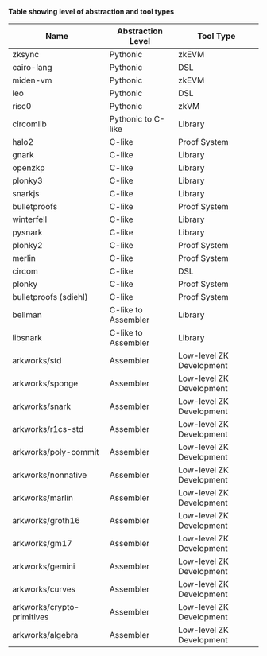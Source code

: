 **Table showing level of abstraction and tool types**

| Name                | Abstraction Level | Tool Type        |
|----------------------------|----------------------------|--------------------------|
| zksync                     | Pythonic                   | zkEVM                    |
| cairo-lang                 | Pythonic                   | DSL                      |
| miden-vm                   | Pythonic                   | zkEVM                    |
| leo                        | Pythonic                   | DSL                      |
| risc0                      | Pythonic                   | zkVM                     |
| circomlib                  | Pythonic to C-like         | Library                  |
| halo2                      | C-like                     | Proof System             |
| gnark                      | C-like                     | Library                  |
| openzkp                    | C-like                     | Library                  |
| plonky3                    | C-like                     | Library                  |
| snarkjs                    | C-like                     | Library                  |
| bulletproofs               | C-like                     | Proof System             |
| winterfell                 | C-like                     | Library                  |
| pysnark                    | C-like                     | Library                  |
| plonky2                    | C-like                     | Proof System             |
| merlin                     | C-like                     | Proof System             |
| circom                     | C-like                     | DSL                      |
| plonky                     | C-like                     | Proof System             |
| bulletproofs (sdiehl)      | C-like                     | Proof System             |
| bellman                    | C-like to Assembler        | Library                  |
| libsnark                   | C-like to Assembler        | Library                  |
| arkworks/std               | Assembler                  | Low-level ZK Development |
| arkworks/sponge            | Assembler                  | Low-level ZK Development |
| arkworks/snark             | Assembler                  | Low-level ZK Development |
| arkworks/r1cs-std          | Assembler                  | Low-level ZK Development |
| arkworks/poly-commit       | Assembler                  | Low-level ZK Development |
| arkworks/nonnative         | Assembler                  | Low-level ZK Development |
| arkworks/marlin            | Assembler                  | Low-level ZK Development |
| arkworks/groth16           | Assembler                  | Low-level ZK Development |
| arkworks/gm17              | Assembler                  | Low-level ZK Development |
| arkworks/gemini            | Assembler                  | Low-level ZK Development |
| arkworks/curves            | Assembler                  | Low-level ZK Development |
| arkworks/crypto-primitives | Assembler                  | Low-level ZK Development |
| arkworks/algebra           | Assembler                  | Low-level ZK Development |

